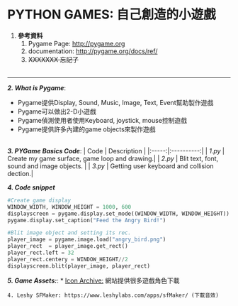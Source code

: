 # PYTHON GAMES: 自己創造的小遊戲

1. **參考資料**
    1. Pygame Page:   http://pygame.org
    2. documentation: http://pygame.org/docs/ref/
    3. ~~XXXXXXX 忘記了~~ <br><br>
 ------

**_2. What is Pygame_**:
  * Pygame提供Display, Sound, Music, Image, Text, Event幫助製作遊戲
  * Pygame可以做出2-D小遊戲
  * Pygame偵測使用者使用Keyboard, joystick, mouse控制遊戲
  * Pygame提供許多內建的game objects來製作遊戲 <br><br>

**_3. PYGame Basics Code_**:
| Code | Description |
|:-----:|:----------:|
| _1.py_ | Create my game surface, game loop and drawing.|
| _2.py_ | Blit text, font, sound and image objects.   |
| _3.py_ | Getting user keyboard and collision dection.|

**_4. Code snippet_**
```python
#Create game display
WINDOW_WIDTH, WINDOW_HEIGHT = 1000, 600
displayscreen = pygame.display.set_mode((WINDOW_WIDTH, WINDOW_HEIGHT))
pygame.display.set_caption("Feed the Angry Bird!")

```
```python
#Blit image object and setting its rec.
player_image = pygame.image.load("angry_bird.png")
player_rect  = player_image.get_rect()
player_rect.left = 32           
player_rect.centery = WINDOW_HEIGHT//2
displayscreen.blit(player_image, player_rect)
```
**_5. Game Assets:_**:
    * [Icon Archive:](https://iconarchive.com/) 網站提供很多遊戲角色下載

    4. Leshy SFMaker: https://www.leshylabs.com/apps/sfMaker/ (下載音效)
